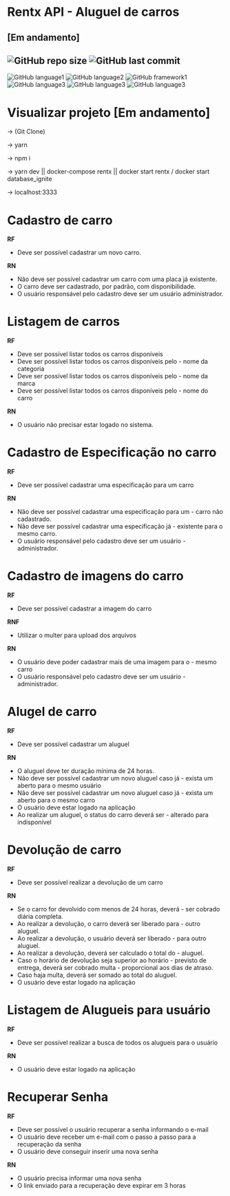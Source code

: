 # Rentx API - Aluguel de carros 
## [Em andamento]

![GitHub repo size](https://img.shields.io/github/repo-size/brinobruno/rentxAPI?style=for-the-badge)
![GitHub last commit](https://img.shields.io/github/last-commit/brinobruno/rentxAPI/main?style=for-the-badge)
---
![GitHub language1](https://img.shields.io/badge/node.js-6DA55F?style=for-the-badge&logo=node.js&logoColor=white)
![GitHub language2](https://img.shields.io/badge/typescript-%23007ACC.svg?style=for-the-badge&logo=typescript&logoColor=white)
![GitHub framework1](https://img.shields.io/badge/express.js-%23404d59.svg?style=for-the-badge&logo=express&logoColor=%2361DAFB)
![GitHub language3](https://img.shields.io/badge/-Swagger-%23Clojure?style=for-the-badge&logo=swagger&logoColor=white)
![GitHub language3](https://img.shields.io/badge/Postman-FF6C37?style=for-the-badge&logo=postman&logoColor=white)
![GitHub language3](https://img.shields.io/badge/docker-%230db7ed.svg?style=for-the-badge&logo=docker&logoColor=white)

# Visualizar projeto [Em andamento]
-> (Git Clone)

-> yarn

-> npm i

-> yarn dev || docker-compose rentx || docker start rentx / docker start database_ignite

-> localhost:3333

# Cadastro de carro

**RF**
- Deve ser possível cadastrar um novo carro.


**RN** 
- Não deve ser possível cadastrar um carro com uma placa já existente.
- O carro deve ser cadastrado, por padrão, com disponibilidade.
- O usuário responsável pelo cadastro deve ser um usuário administrador.

# Listagem de carros

**RF** 
- Deve ser possível listar todos os carros disponíveis
- Deve ser possível listar todos os carros disponíveis pelo - nome da categoria
- Deve ser possível listar todos os carros disponíveis pelo - nome da marca
- Deve ser possível listar todos os carros disponíveis pelo - nome do carro

**RN**
- O usuário não precisar estar logado no sistema.


# Cadastro de Especificação no carro

**RF**
- Deve ser possível cadastrar uma especificação para um carro


**RN**
- Não deve ser possível cadastrar uma especificação para um - carro não cadastrado.
- Não deve ser possível cadastrar uma especificação já - existente para o mesmo carro.
- O usuário responsável pelo cadastro deve ser um usuário - administrador.


# Cadastro de imagens do carro

**RF**
- Deve ser possível cadastrar a imagem do carro

**RNF**
- Utilizar o multer para upload dos arquivos

**RN**
- O usuário deve poder cadastrar mais de uma imagem para o - mesmo carro
- O usuário responsável pelo cadastro deve ser um usuário - administrador.


# Alugel de carro

**RF**
- Deve ser possível cadastrar um aluguel


**RN**
- O aluguel deve ter duração mínima de 24 horas.
- Não deve ser possível cadastrar um novo aluguel caso já - exista um aberto para o mesmo usuário
- Não deve ser possível cadastrar um novo aluguel caso já - exista um aberto para o mesmo carro
- O usuário deve estar logado na aplicação
- Ao realizar um aluguel, o status do carro deverá ser - alterado para indisponível


# Devolução de carro 

**RF**
- Deve ser possível realizar a devolução de um carro

**RN**
- Se o carro for devolvido com menos de 24 horas, deverá - ser cobrado diária completa.
- Ao realizar a devolução, o carro deverá ser liberado para - outro aluguel.
- Ao realizar a devolução, o usuário deverá ser liberado - para outro aluguel.
- Ao realizar a devolução, deverá ser calculado o total do - aluguel. 
- Caso o horário de devolução seja superior ao horário - previsto de entrega, deverá ser cobrado multa - proporcional aos dias de atraso.
- Caso haja multa, deverá ser somado ao total do aluguel.
- O usuário deve estar logado na aplicação


# Listagem de Alugueis para usuário

**RF**
- Deve ser possível realizar a busca de todos os alugueis para o usuário

**RN**
- O usuário deve estar logado na aplicação


# Recuperar Senha

**RF**
- Deve ser possível o usuário recuperar a senha informando o e-mail
- O usuário deve receber um e-mail com o passo a passo para a recuperação da senha
- O usuário deve conseguir inserir uma nova senha

**RN**
- O usuário precisa informar uma nova senha
- O link enviado para a recuperação deve expirar em 3 horas
